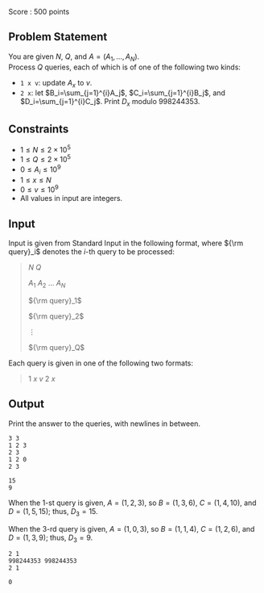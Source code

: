 Score : $500$ points

## Problem Statement

You are given $N$, $Q$, and $A=(A_1,\ldots,A_N)$.<br>
Process $Q$ queries, each of which is of one of the following two kinds:

- `1 x v`: update $A_x$ to $v$.
- `2 x`: let $B_i=\sum_{j=1}^{i}A_j$, $C_i=\sum_{j=1}^{i}B_j$, and $D_i=\sum_{j=1}^{i}C_j$.  Print $D_x$ modulo $998244353$.

## Constraints

- $1 \leq N \leq 2\times10^5$
- $1 \leq Q \leq 2\times10^5$
- $0 \leq A_i \leq 10^9$
- $1 \leq x \leq N$
- $0 \leq v \leq 10^9$
- All values in input are integers.

## Input

Input is given from Standard Input in the following format, where ${\rm query}_i$ denotes the $i$-th query to be processed:

> $N$ $Q$
> 
> $A_1$ $A_2$ $\ldots$ $A_N$
> 
> ${\rm query}_1$
> 
> ${\rm query}_2$
> 
> $\vdots$
> 
> ${\rm query}_Q$

Each query is given in one of the following two formats:

> $1$ $x$ $v$
> $2$ $x$

## Output

Print the answer to the queries, with newlines in between.  

```input1
3 3
1 2 3
2 3
1 2 0
2 3
```

```output1
15
9
```

When the $1$-st query is given, $A=(1,2,3)$, so $B=(1,3,6)$, $C=(1,4,10)$, and $D=(1,5,15)$; thus, $D_3=15$.

When the $3$-rd query is given, $A=(1,0,3)$, so $B=(1,1,4)$, $C=(1,2,6)$, and $D=(1,3,9)$; thus, $D_3=9$.

```input2
2 1
998244353 998244353
2 1
```

```output2
0
```